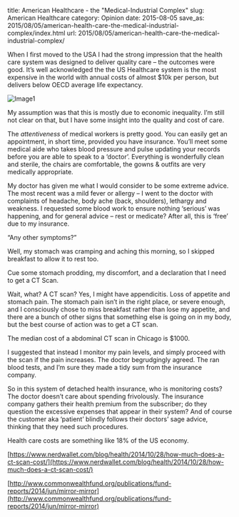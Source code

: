 title: American Healthcare - the "Medical-Industrial Complex"
slug: American Healthcare
category: Opinion
date: 2015-08-05
save_as: 2015/08/05/american-health-care-the-medical-industrial-complex/index.html
url: 2015/08/05/american-health-care-the-medical-industrial-complex/

When I first moved to the USA I had the strong impression that the health care system was designed to deliver quality care – the outcomes were good. It’s well acknowledged the the US Healthcare system is the most expensive in the world with annual costs of almost $10k per person, but delivers below OECD average life expectancy.

![Image1]({filename}/images/Life_expectancy_vs_healthcare_spending.jpeg)

My assumption was that this is mostly due to economic inequality. I’m still not clear on that, but I have some insight into the quality and cost of care.

The *attentiveness* of medical workers is pretty good. You can easily get an appointment, in short time, provided you have insurance. You’ll meet some medical aide who takes blood pressure and pulse updating your records before you are able to speak to a ‘doctor’. Everything is wonderfully clean and sterile, the chairs are comfortable, the gowns & outfits are very medically appropriate.

My doctor has given me what I would consider to be some extreme advice. The most recent was a mild fever or allergy – I went to the doctor with complaints of headache, body ache (back, shoulders), lethargy and weakness. I requested some blood work to ensure nothing ‘serious’ was happening, and for general advice – rest or medicate? After all, this is ‘free’ due to my insurance.

“Any other symptoms?”

Well, my stomach was cramping and aching this morning, so I skipped breakfast to allow it to rest too.

Cue some stomach prodding, my discomfort, and a declaration that I need to get a CT Scan.

Wait, what? A CT scan? Yes, I might have appendicitis. Loss of appetite and stomach pain. The stomach pain isn’t in the right place, or severe enough, and I consciously chose to miss breakfast rather than lose my appetite, and there are a bunch of other signs that something else is going on in my body, but the best course of action was to get a CT scan.

The median cost of a abdominal CT scan in Chicago is $1000.

I suggested that instead I monitor my pain levels, and simply proceed with the scan if the pain increases. The doctor begrudgingly agreed. The ran blood tests, and I’m sure they made a tidy sum from the insurance company.

So in this system of detached health insurance, who is monitoring costs? The doctor doesn’t care about spending frivolously. The insurance company gathers their health premium from the subscriber; do they question the excessive expenses that appear in their system? And of course the customer aka ‘patient’ blindly follows their doctors’ sage advice, thinking that they need such procedures.

Health care costs are something like 18% of the US economy.

[https://www.nerdwallet.com/blog/health/2014/10/28/how-much-does-a-ct-scan-cost/](https://www.nerdwallet.com/blog/health/2014/10/28/how-much-does-a-ct-scan-cost/)

[http://www.commonwealthfund.org/publications/fund-reports/2014/jun/mirror-mirror](http://www.commonwealthfund.org/publications/fund-reports/2014/jun/mirror-mirror)
